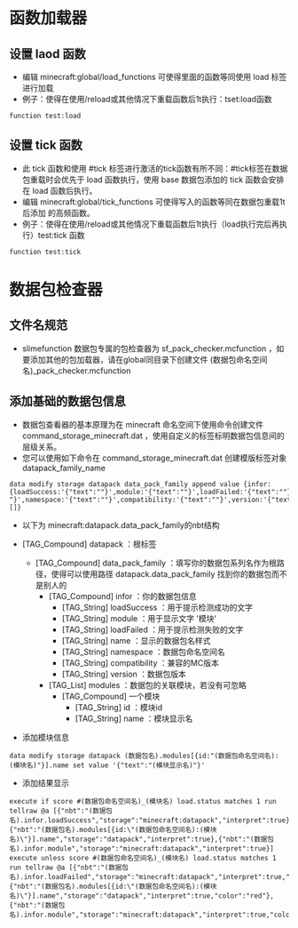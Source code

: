 # 函数加载器
## 设置 laod 函数
- 编辑 minecraft:global/load_functions 可使得里面的函数等同使用 load 标签进行加载
- 例子：使得在使用/reload或其他情况下重载函数后1t执行：tset:load函数
```mcfunction
function test:load
```
## 设置 tick 函数
- 此 tick 函数和使用 #tick 标签进行激活的tick函数有所不同：#tick标签在数据包重载时会优先于 load 函数执行，使用 base 数据包添加的 tick 函数会安排在 load 函数后执行。
- 编辑 minecraft:global/tick_functions 可使得写入的函数等同在数据包重载1t后添加 的高频函数。
- 例子：使得在使用/reload或其他情况下重载函数后1t执行（load执行完后再执行）test:tick 函数
```mcfunction
function test:tick
```
# 数据包检查器
## 文件名规范
- slimefunction 数据包专属的包检查器为 sf_pack_checker.mcfunction ，如要添加其他的包加载器，请在global同目录下创建文件 (数据包命名空间名)_pack_checker.mcfunction
## 添加基础的数据包信息
- 数据包查看器的基本原理为在 minecraft 命名空间下使用命令创建文件 command_storage_minecraft.dat ，使用自定义的标签标明数据包信息间的层级关系。
- 您可以使用如下命令在 command_storage_minecraft.dat 创建模版标签对象 datapack_family_name
```mcfunction
data modify storage datapack data_pack_family append value {infor:{loadSuccess:'{"text":""}',module:'{"text":""}',loadFailed:'{"text":""}',name:'{"text":" "}',namespace:'{"text":""}',compatibility:'{"text":""}',version:'{"text":""}'},modules:[]}
```
- 以下为 minecraft:datapack.data_pack_family的nbt结构
- [TAG_Compound] datapack ：根标签
    - [TAG_Compound] data_pack_family ：填写你的数据包系列名作为根路径，使得可以使用路径 datapack.data_pack_family 找到你的数据包而不是别人的
        - [TAG_Compound] infor ：你的数据包信息
            - [TAG_String] loadSuccess ：用于提示检测成功的文字
            - [TAG_String] module ：用于显示文字 '模块'
            - [TAG_String] loadFailed ：用于提示检测失败的文字
            - [TAG_String] name ：显示的数据包名样式
            - [TAG_String] namespace ：数据包命名空间名
            - [TAG_String] compatibility ：兼容的MC版本
            - [TAG_String] version ：数据包版本
        - [TAG_List] modules ：数据包的关联模块，若没有可忽略
            - [TAG_Compound] 一个模块
                - [TAG_String] id ：模块id
                - [TAG_String] name ：模块显示名

- 添加模块信息
```mcfunction
data modify storage datapack (数据包名).modules[{id:"(数据包命名空间名):(模块名)"}].name set value '{"text":"(模块显示名)"}'
```
- 添加结果显示
```mcfunction
execute if score #(数据包命名空间名)_(模块名) load.status matches 1 run tellraw @a [{"nbt":"(数据包名).infor.loadSuccess","storage":"minecraft:datapack","interpret":true},{"nbt":"(数据包名).modules[{id:\"(数据包命名空间名):(模块名)\"}].name","storage":"datapack","interpret":true},{"nbt":"(数据包名).infor.module","storage":"minecraft:datapack","interpret":true}]
execute unless score #(数据包命名空间名)_(模块名) load.status matches 1 run tellraw @a [{"nbt":"(数据包名).infor.loadFailed","storage":"minecraft:datapack","interpret":true,"color":"red"},{"nbt":"(数据包名).modules[{id:\"(数据包命名空间名):(模块名)\"}].name","storage":"datapack","interpret":true,"color":"red"},{"nbt":"(数据包名).infor.module","storage":"minecraft:datapack","interpret":true,"color":"red"}]
```

